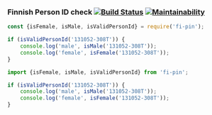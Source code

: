 ### Finnish Person ID check [![Build Status](https://travis-ci.org/mharj/hetu.svg?branch=master)](https://travis-ci.org/mharj/hetu) [![Maintainability](https://api.codeclimate.com/v1/badges/3dca350166c6d1ea4105/maintainability)](https://codeclimate.com/github/mharj/hetu/maintainability)

```javascript
const {isFemale, isMale, isValidPersonId} = require('fi-pin');

if (isValidPersonId('131052-308T')) {
	console.log('male', isMale('131052-308T'));
	console.log('female', isFemale('131052-308T'));
}
```

```typescript
import {isFemale, isMale, isValidPersonId} from 'fi-pin';

if (isValidPersonId('131052-308T')) {
	console.log('male', isMale('131052-308T'));
	console.log('female', isFemale('131052-308T'));
}
```
